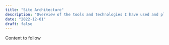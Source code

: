 ```yaml
---
title: "Site Architecture"
description: "Overview of the tools and technologies I have used and plan to use, with a little explanation of why I'm reinventing some wheels."
date: "2022-12-01"
draft: false
---
```


Content to follow